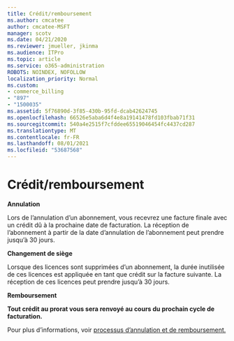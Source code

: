 ```yaml
---
title: Crédit/remboursement
ms.author: cmcatee
author: cmcatee-MSFT
manager: scotv
ms.date: 04/21/2020
ms.reviewer: jmueller, jkinma
ms.audience: ITPro
ms.topic: article
ms.service: o365-administration
ROBOTS: NOINDEX, NOFOLLOW
localization_priority: Normal
ms.custom:
- commerce_billing
- "897"
- "1500035"
ms.assetid: 5f76890d-3f85-430b-95fd-dcab42624745
ms.openlocfilehash: 66526e5aba6d4f4e8a19141478fd103fbab71f31
ms.sourcegitcommit: 540a4e2515f7cfddee65519046454fc4437cd287
ms.translationtype: MT
ms.contentlocale: fr-FR
ms.lasthandoff: 08/01/2021
ms.locfileid: "53687568"
---
```

# <a name="creditrefund"></a>Crédit/remboursement

**Annulation**
  
Lors de l’annulation d’un abonnement, vous recevrez une facture finale avec un crédit dû à la prochaine date de facturation. La réception de l’abonnement à partir de la date d’annulation de l’abonnement peut prendre jusqu’à 30 jours.
  
**Changement de siège**
  
Lorsque des licences sont supprimées d’un abonnement, la durée inutilisée de ces licences est appliquée en tant que crédit sur la facture suivante. La réception de ces licences peut prendre jusqu’à 30 jours.

**Remboursement**

**Tout crédit au prorat vous sera renvoyé au cours du prochain cycle de facturation.**

Pour plus d’informations, voir [processus d’annulation et de remboursement.](/microsoft-365/commerce/subscriptions/cancel-your-subscription) 
